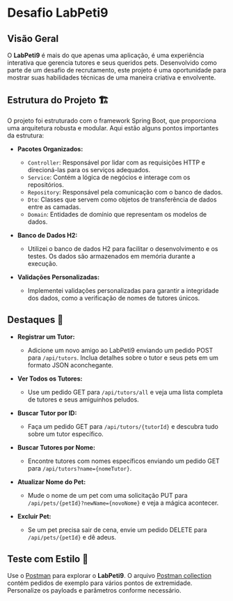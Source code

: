 # Desafio LabPeti9

## Visão Geral

O **LabPeti9** é mais do que apenas uma aplicação, é uma experiência interativa que gerencia tutores e seus queridos pets. Desenvolvido como parte de um desafio de recrutamento, este projeto é uma oportunidade para mostrar suas habilidades técnicas de uma maneira criativa e envolvente.

## Estrutura do Projeto 🏗️

O projeto foi estruturado com o framework Spring Boot, que proporciona uma arquitetura robusta e modular. Aqui estão alguns pontos importantes da estrutura:

- **Pacotes Organizados:**
  - `Controller`: Responsável por lidar com as requisições HTTP e direcioná-las para os serviços adequados.
  - `Service`: Contém a lógica de negócios e interage com os repositórios.
  - `Repository`: Responsável pela comunicação com o banco de dados.
  - `Dto`: Classes que servem como objetos de transferência de dados entre as camadas.
  - `Domain`: Entidades de domínio que representam os modelos de dados.

- **Banco de Dados H2:**
  - Utilizei o banco de dados H2 para facilitar o desenvolvimento e os testes. Os dados são armazenados em memória durante a execução.

- **Validações Personalizadas:**
  - Implementei validações personalizadas para garantir a integridade dos dados, como a verificação de nomes de tutores únicos.

## Destaques 🚀

- **Registrar um Tutor:**
  - Adicione um novo amigo ao LabPeti9 enviando um pedido POST para `/api/tutors`. Inclua detalhes sobre o tutor e seus pets em um formato JSON aconchegante.

- **Ver Todos os Tutores:**
  - Use um pedido GET para `/api/tutors/all` e veja uma lista completa de tutores e seus amiguinhos peludos.

- **Buscar Tutor por ID:**
  - Faça um pedido GET para `/api/tutors/{tutorId}` e descubra tudo sobre um tutor específico.

- **Buscar Tutores por Nome:**
  - Encontre tutores com nomes específicos enviando um pedido GET para `/api/tutors?name={nomeTutor}`.

- **Atualizar Nome do Pet:**
  - Mude o nome de um pet com uma solicitação PUT para `/api/pets/{petId}?newName={novoNome}` e veja a mágica acontecer.

- **Excluir Pet:**
  - Se um pet precisa sair de cena, envie um pedido DELETE para `/api/pets/{petId}` e dê adeus.

## Teste com Estilo 🧪

Use o [Postman](https://www.postman.com/) para explorar o **LabPeti9**. O arquivo [Postman collection](https://api.postman.com/collections/24163924-c978b29a-b66a-43a0-b73a-1c11e9c3e42a?access_key=PMAT-01HGGP55CJ93TR7YF7JM89D6FY) contém pedidos de exemplo para vários pontos de extremidade. Personalize os payloads e parâmetros conforme necessário.


